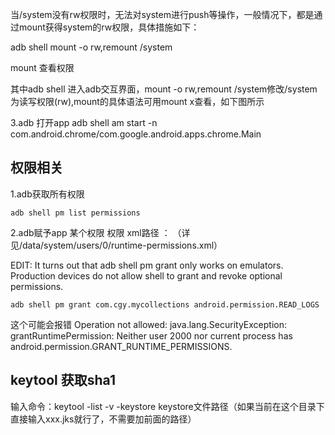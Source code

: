 当/system没有rw权限时，无法对system进行push等操作，一般情况下，都是通过mount获得system的rw权限，具体措施如下：

adb shell
mount -o rw,remount /system

mount 查看权限

其中adb shell 进入adb交互界面，mount -o rw,remount /system修改/system为读写权限(rw),mount的具体语法可用mount x查看，如下图所示


3.adb 打开app
adb shell am start -n com.android.chrome/com.google.android.apps.chrome.Main

## 权限相关
1.adb获取所有权限
```
adb shell pm list permissions
```

2.adb赋予app 某个权限
权限 xml路径 ： （详见/data/system/users/0/runtime-permissions.xml）


EDIT: It turns out that adb shell pm grant only works on emulators. Production devices do not allow shell to grant and revoke optional permissions.
```
adb shell pm grant com.cgy.mycollections android.permission.READ_LOGS
```
这个可能会报错
Operation not allowed: java.lang.SecurityException: grantRuntimePermission: Neither user 2000 nor current process has android.permission.GRANT_RUNTIME_PERMISSIONS.


## keytool 获取sha1
输入命令：keytool -list -v  -keystore keystore文件路径（如果当前在这个目录下 直接输入xxx.jks就行了，不需要加前面的路径）
